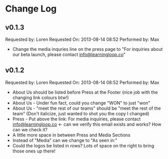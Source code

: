 # Change Log

## v0.1.3

Requested by: Loren
Requested On: 2013-08-14 08:52
Performed by: Max

- Change the media inquries line on the press page to "For inquiries about our beta launch, please contact info@learningloop.co"


## v0.1.2 

Requested by: Loren
Requested On: 2013-08-14 08:52
Performed by: Max

- About Us should be listed before Press at the Footer (nice job with the changing link colours btw!)
- About Us - Under fun fact, could you change "WON" to just "won"
- About Us - "meet the rest of our teams" should be "meet the rest of the team" (Don't italicize, just wanted to shot you the copy I changed)
- Press - Put above the link: For media inquiries, please contact info@learningloop.co <- can we verify this email exists and works?  How can we check it?
- A little more space in between Press and Media Sections
- Instead of "Media" can we change to "As seen in:"
- Could the logos be listed in rows? Lots of space on the right to bring those ones up there!